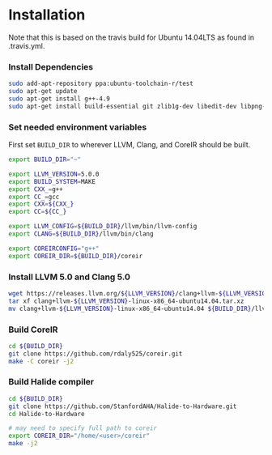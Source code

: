 # Installation
Note that this is based on the travis build for Ubuntu 14.04LTS as found in .travis.yml.

### Install Dependencies
```sh
sudo add-apt-repository ppa:ubuntu-toolchain-r/test
sudo apt-get update
sudo apt-get install g++-4.9 
sudo apt-get install build-essential git zlib1g-dev libedit-dev libpng-dev libjpeg-dev graphviz git
```

### Set needed environment variables
First set `BUILD_DIR` to wherever LLVM, Clang, and CoreIR should be built. 
```sh
export BUILD_DIR="~"

export LLVM_VERSION=5.0.0
export BUILD_SYSTEM=MAKE 
export CXX_=g++
export CC_=gcc
export CXX=${CXX_}
export CC=${CC_}

export LLVM_CONFIG=${BUILD_DIR}/llvm/bin/llvm-config
export CLANG=${BUILD_DIR}/llvm/bin/clang

export COREIRCONFIG="g++"
export COREIR_DIR=${BUILD_DIR}/coreir
```

### Install LLVM 5.0 and Clang 5.0
```sh
wget https://releases.llvm.org/${LLVM_VERSION}/clang+llvm-${LLVM_VERSION}-linux-x86_64-ubuntu14.04.tar.xz
tar xf clang+llvm-${LLVM_VERSION}-linux-x86_64-ubuntu14.04.tar.xz
mv clang+llvm-${LLVM_VERSION}-linux-x86_64-ubuntu14.04 ${BUILD_DIR}/llvm
```

### Build CoreIR
```sh
cd ${BUILD_DIR}
git clone https://github.com/rdaly525/coreir.git
make -C coreir -j2
```

### Build Halide compiler
```sh
cd ${BUILD_DIR}
git clone https://github.com/StanfordAHA/Halide-to-Hardware.git
cd Halide-to-Hardware

# may need to specify full path to coreir
export COREIR_DIR="/home/<user>/coreir"
make -j2
```
